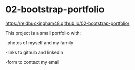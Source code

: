 # 02-bootstrap-portfolio

https://reidbuckingham48.github.io/02-bootstrap-portfolio/

This project is a small portfolio with:

-photos of myself and my family

-links to github and linkedIn

-form to contact my email